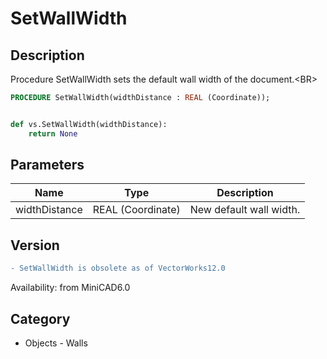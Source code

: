 # SetWallWidth

## Description
Procedure SetWallWidth sets the default wall width of the document.&lt;BR&gt;


```pascal
PROCEDURE SetWallWidth(widthDistance : REAL (Coordinate));
```

```python

def vs.SetWallWidth(widthDistance):
    return None
```

## Parameters
|Name|Type|Description|
|---|---|---|
|widthDistance|REAL (Coordinate)|New default wall width.|

## Version
```diff
- SetWallWidth is obsolete as of VectorWorks12.0
```

Availability: from MiniCAD6.0
## Category
* Objects - Walls

